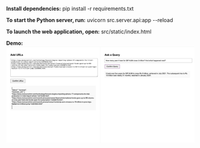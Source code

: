 **Install dependencies:**
pip install -r requirements.txt

**To start the Python server, run:**
uvicorn src.server.api:app --reload

**To launch the web application, open:** src/static/index.html

**Demo:**
![Webapp Screenshot](images/demo.png)